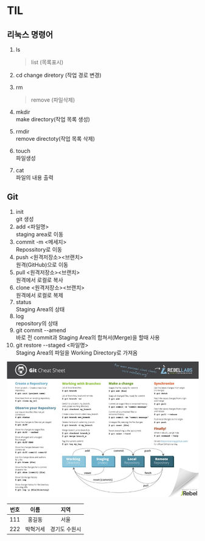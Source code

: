 # TIL

## 리눅스 명령어
1. ls
    > list (목록표시)

2. cd
     change diretory (작업 경로 변경)

3. rm
    > remove (파일삭제)

4. mkdir   
make directory(작업 목록 생성)

5. rmdir   
   remove directoty(작업 목록 삭제)

6. touch   
   파일생성

7. cat   
   파일의 내용 출력


## Git
1. init   
    git 생성
2. add <파일명>   
    staging area로 이동
3. commit -m <메세지>   
    Repossitory로 이동
4. push <원격저장소><브랜치>   
    원격(GitHub)으로 이동
5. pull <원격저장소><브랜치>   
    원격에서 로컬로 복사
6. clone <원격저장소><브랜치>   
    원격에서 로컬로 복제
7. status   
    Staging Area의 상태
8. log   
    repository의 상태
9. git commit --amend   
    바로 전 commit과 Staging Area의 합쳐서(Merge)을 할때 사용
10. git restore --staged <파일명>   
     Staging Area의 파일을 Working Directory로 가져옴 

![git sheat sheet](asset/gitsheatsheet.gif)


|번호|이름|지역|
|:---:|:---:|:---:|
|111|홍길동|서울|
|222|박혁거세|경기도 수원시|